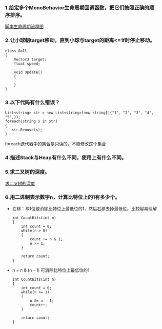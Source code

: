 

### 1.给定多个MonoBehavior生命周期回调函数，把它们按照正确的顺序排序。
[脚本生命周期流程图](https://github.com/RainForB/Learn/blob/master/Interview%20Questions/Unity/%E8%84%9A%E6%9C%AC%E7%94%9F%E5%91%BD%E5%91%A8%E6%9C%9F%E6%B5%81%E7%A8%8B%E5%9B%BE.md)

### 2.让小球朝target移动，直到小球与target的距离<=1f时停止移动。

    class Ball
    {
        Vector3 target;
        float speed;

        void Update()
        {

        }
    }

### 3.以下代码有什么错误？

    List<string> str = new List<string>(new string[]{"1", "2", "3", "4", "5",});
    foreach(string s in str)
    {
       str.Remove(s);
    }
foreach迭代器中的集合是只读的，不能修改这个集合
### 4.描述Stack与Heap有什么不同，使用上有什么不同。

### 5.求二叉树的深度。  
[求二叉树的深度](https://github.com/RainForB/Learn/blob/master/Code/LeetCode/LeetCode_Qinyu/MaximumDepthOfBinaryTree_104/MaximumDepthOfBinaryTree_104.cs)

### 6.用二进制表示数字n，计算比特位上的1有多少个。
- 右移：与1位或消除比特位上最低位的1，然后右移去掉最低位。比较容易理解
    ```
    int CountBits(int n)
    {
        int count = 0;
        while(n > 0)
        {
            count += n & 1;
            n >> 1;
        }

        return count;
    }
    ```
- n = n & (n - 1) 可消除比特位上最低位的1
    ```
    int CountBits(int n)
    {
        int count = 0;
        while(n >= 1)
        {
            n &= n - 1;
            count++;
        }

        return count;
    }
    ```
